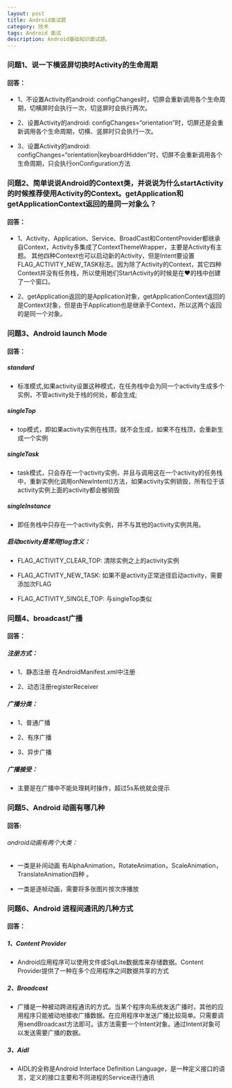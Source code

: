 ```yaml
---
layout: post
title: Android面试题
category: 技术
tags: Android 面试
description: Android基础知识面试题。
---
```




### 问题1、说一下横竖屏切换时Activity的生命周期

#### 回答：

* 1、不设置Activity的android: configChanges时，切屏会重新调用各个生命周期，切横屏时会执行一次，切竖屏时会执行两次。

* 2、设置Activity的android: configChanges=“orientation”时，切屏还是会重新调用各个生命周期，切横、竖屏时只会执行一次。

* 3、设置Activity的android: configChanges=“orientation|keyboardHidden”时，切屏不会重新调用各个生命周期，只会执行onConfiguration方法

### 问题2、简单说说Android的Context类，并说说为什么startActivity的时候推荐使用Activity的Context。getApplication和getApplicationContext返回的是同一对象么？
    
#### 回答：

* 1、Activity、Application、Service、BroadCast和ContentProvider都继承自Context，Activity多集成了ContextThemeWrapper，主要是Activity有主题。
其他四种Context也可以启动新的Activity，但是Intent要设置FLAG_ACTIVITY_NEW_TASK标志。因为除了Activity的Context，其它四种Context并没有任务栈，所以使用她们StartActivity的时候是在❤️的栈中创建了一个窗口。

* 2、getApplication返回的是Application对象，getApplicationContext返回的是Context对象，但是由于Application也是继承于Context，所以这两个返回的是同一个对象。

### 问题3、Android launch Mode 

#### 回答：

##### standard

* 标准模式,如果activity设置这种模式，在任务栈中会为同一个activity生成多个实例，不管activity处于栈的何处，都会生成;

##### singleTop

* top模式，即如果activity实例在栈顶，就不会生成，如果不在栈顶，会重新生成一个实例

##### singleTask

* task模式，只会存在一个activity实例，并且与调用这在一个activity的任务栈中，重新实例化调用onNewIntent()方法，如果activity实例销毁，所有位于该activity实例上面的activity都会被销毁

##### singleInstance

* 即任务栈中只存在一个activity实例，并不与其他的activity实例共用。

##### 启动activity是常用flag含义：

* FLAG_ACTIVITY_CLEAR_TOP: 清除实例之上的activity实例

* FLAG_ACTIVITY_NEW_TASK: 如果不是activity正常途径启动activity，需要添加次FLAG

* FLAG_ACTIVITY_SINGLE_TOP: 与singleTop类似

### 问题4、broadcast广播

#### 回答：

##### 注册方式：

* 1、静态注册 在AndroidManifest.xml中注册 

* 2、动态注册registerReceiver

##### 广播分类：
* 1、普通广播 

* 2、有序广播 

* 3、异步广播

##### 广播接受：
* 主要是在广播中不能处理耗时操作，超过5s系统就会提示

### 问题5、Android 动画有哪几种

#### 回答:

###### android动画有两个大类：

* 一类是补间动画 有AlphaAnimation，RotateAnimation，ScaleAnimation，TranslateAnimation四种 。

* 一类是逐帧动画，需要将多张图片按次序播放

### 问题6、Android 进程间通讯的几种方式

#### 回答：

##### 1、Content Provider

* Android应用程序可以使用文件或SqlLite数据库来存储数据。Content Provider提供了一种在多个应用程序之间数据共享的方式

##### 2、Broadcast

* 广播是一种被动跨进程通讯的方式。当某个程序向系统发送广播时，其他的应用程序只能被动地接收广播数据。在应用程序中发送广播比较简单。只需要调用sendBroadcast方法即可。该方法需要一个Intent对象。通过Intent对象可以发送需要广播的数据。

##### 3、Aidl
* AIDL的全称是Android Interface Definition Language，是一种定义接口的语言，定义的接口主要和不同进程的Service进行通讯


